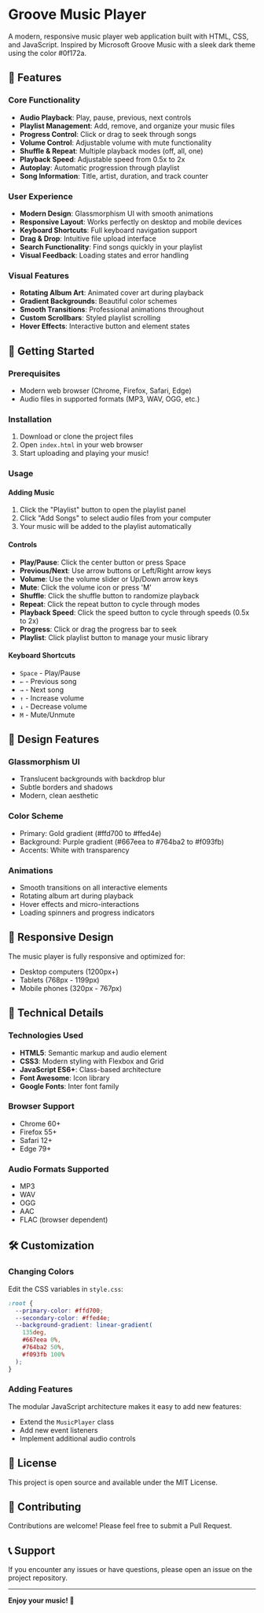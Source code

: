 # Groove Music Player

A modern, responsive music player web application built with HTML, CSS, and JavaScript. Inspired by Microsoft Groove Music with a sleek dark theme using the color #0f172a.

## 🎵 Features

### Core Functionality

- **Audio Playback**: Play, pause, previous, next controls
- **Playlist Management**: Add, remove, and organize your music files
- **Progress Control**: Click or drag to seek through songs
- **Volume Control**: Adjustable volume with mute functionality
- **Shuffle & Repeat**: Multiple playback modes (off, all, one)
- **Playback Speed**: Adjustable speed from 0.5x to 2x
- **Autoplay**: Automatic progression through playlist
- **Song Information**: Title, artist, duration, and track counter

### User Experience

- **Modern Design**: Glassmorphism UI with smooth animations
- **Responsive Layout**: Works perfectly on desktop and mobile devices
- **Keyboard Shortcuts**: Full keyboard navigation support
- **Drag & Drop**: Intuitive file upload interface
- **Search Functionality**: Find songs quickly in your playlist
- **Visual Feedback**: Loading states and error handling

### Visual Features

- **Rotating Album Art**: Animated cover art during playback
- **Gradient Backgrounds**: Beautiful color schemes
- **Smooth Transitions**: Professional animations throughout
- **Custom Scrollbars**: Styled playlist scrolling
- **Hover Effects**: Interactive button and element states

## 🚀 Getting Started

### Prerequisites

- Modern web browser (Chrome, Firefox, Safari, Edge)
- Audio files in supported formats (MP3, WAV, OGG, etc.)

### Installation

1. Download or clone the project files
2. Open `index.html` in your web browser
3. Start uploading and playing your music!

### Usage

#### Adding Music

1. Click the "Playlist" button to open the playlist panel
2. Click "Add Songs" to select audio files from your computer
3. Your music will be added to the playlist automatically

#### Controls

- **Play/Pause**: Click the center button or press Space
- **Previous/Next**: Use arrow buttons or Left/Right arrow keys
- **Volume**: Use the volume slider or Up/Down arrow keys
- **Mute**: Click the volume icon or press 'M'
- **Shuffle**: Click the shuffle button to randomize playback
- **Repeat**: Click the repeat button to cycle through modes
- **Playback Speed**: Click the speed button to cycle through speeds (0.5x to 2x)
- **Progress**: Click or drag the progress bar to seek
- **Playlist**: Click playlist button to manage your music library

#### Keyboard Shortcuts

- `Space` - Play/Pause
- `←` - Previous song
- `→` - Next song
- `↑` - Increase volume
- `↓` - Decrease volume
- `M` - Mute/Unmute

## 🎨 Design Features

### Glassmorphism UI

- Translucent backgrounds with backdrop blur
- Subtle borders and shadows
- Modern, clean aesthetic

### Color Scheme

- Primary: Gold gradient (#ffd700 to #ffed4e)
- Background: Purple gradient (#667eea to #764ba2 to #f093fb)
- Accents: White with transparency

### Animations

- Smooth transitions on all interactive elements
- Rotating album art during playback
- Hover effects and micro-interactions
- Loading spinners and progress indicators

## 📱 Responsive Design

The music player is fully responsive and optimized for:

- Desktop computers (1200px+)
- Tablets (768px - 1199px)
- Mobile phones (320px - 767px)

## 🔧 Technical Details

### Technologies Used

- **HTML5**: Semantic markup and audio element
- **CSS3**: Modern styling with Flexbox and Grid
- **JavaScript ES6+**: Class-based architecture
- **Font Awesome**: Icon library
- **Google Fonts**: Inter font family

### Browser Support

- Chrome 60+
- Firefox 55+
- Safari 12+
- Edge 79+

### Audio Formats Supported

- MP3
- WAV
- OGG
- AAC
- FLAC (browser dependent)

## 🛠️ Customization

### Changing Colors

Edit the CSS variables in `style.css`:

```css
:root {
  --primary-color: #ffd700;
  --secondary-color: #ffed4e;
  --background-gradient: linear-gradient(
    135deg,
    #667eea 0%,
    #764ba2 50%,
    #f093fb 100%
  );
}
```

### Adding Features

The modular JavaScript architecture makes it easy to add new features:

- Extend the `MusicPlayer` class
- Add new event listeners
- Implement additional audio controls

## 📄 License

This project is open source and available under the MIT License.

## 🤝 Contributing

Contributions are welcome! Please feel free to submit a Pull Request.

## 📞 Support

If you encounter any issues or have questions, please open an issue on the project repository.

---

**Enjoy your music! 🎵**
